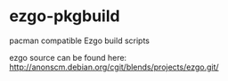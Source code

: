 # ezgo-pkgbuild
pacman compatible Ezgo build scripts

ezgo source can be found here: http://anonscm.debian.org/cgit/blends/projects/ezgo.git/